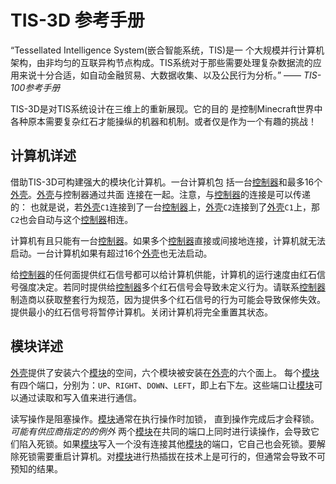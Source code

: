 # TIS-3D 参考手册
“Tessellated Intelligence System(嵌合智能系统，TIS)是一 个大规模并行计算机架构，由非均匀的互联异构节点构成。TIS系统对于那些需要处理复杂数据流的应用来说十分合适，如自动金融贸易、大数据收集、以及公民行为分析。”
—— *TIS-100参考手册*

TIS-3D是对TIS系统设计在三维上的重新展现。它的目的 是控制Minecraft世界中各种原本需要复杂红石才能操纵的机器和机制。或者仅是作为一个有趣的挑战！

## 计算机详述
借助TIS-3D可构建强大的模块化计算机。一台计算机包 括一台[控制器](block/controller.md)和最多16个[外壳](block/casing.md)。[外壳](block/casing.md)与控制器通过共面 连接在一起。注意，与[控制器](block/controller.md)的连接是可以传递的： 也就是说，若[外壳](block/casing.md)`C1`连接到了一台[控制器](block/controller.md)上，[外壳](block/casing.md)`C2`连接到了[外壳](block/casing.md)`C1`上，那`C2`也会自动与这个[控制器](block/controller.md)相连。

计算机有且只能有一台[控制器](block/controller.md)。如果多个[控制器](block/controller.md)直接或间接地连接，计算机就无法启动。一台计算机如果有超过16个[外壳](block/casing.md)也无法启动。

给[控制器](block/controller.md)的任何面提供红石信号都可以给计算机供能，计算机的运行速度由红石信号强度决定。若同时提供给[控制器](block/controller.md)多个红石信号会导致未定义行为。请联系[控制器](block/controller.md)制造商以获取整套行为规范，因为提供多个红石信号的行为可能会导致保修失效。提供最小的红石信号将暂停计算机。关闭计算机将完全重置其状态。

## 模块详述
[外壳](block/casing.md)提供了安装六个[模块](item/index.md)的空间，六个模块被安装在[外壳](block/casing.md)的六个面上。 每个[模块](item/index.md)有四个端口，分别为：`UP`、`RIGHT`、`DOWN`、`LEFT`，即上右下左。这些端口让[模块](item/index.md)可以通过读取和写入值来进行通信。

读写操作是阻塞操作。[模块](item/index.md)通常在执行操作时加锁， 直到操作完成后才会释锁。*可能有供应商指定的的例外*
两个[模块](item/index.md)在共同的端口上同时进行读操作，会导致它们陷入死锁。如果[模块](item/index.md)写入一个没有连接其他[模块](item/index.md)的端口，它自己也会死锁。要解除死锁需要重启计算机。对[模块](item/index.md)进行热插拔在技术上是可行的，但通常会导致不可预知的结果。
